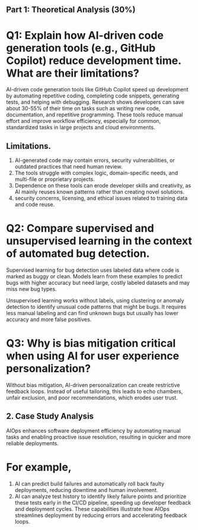 
## Part 1: Theoretical Analysis (30%)

# Q1: Explain how AI-driven code generation tools (e.g., GitHub Copilot) reduce development time. What are their limitations?


AI-driven code generation tools like GitHub Copilot speed up development by automating repetitive coding, completing code snippets, generating tests, and helping with debugging. Research shows developers can save about 30-55% of their time on tasks such as writing new code, documentation, and repetitive programming. These tools reduce manual effort and improve workflow efficiency, especially for common, standardized tasks in large projects and cloud environments.

## Limitations. 
1. AI-generated code may contain errors, security vulnerabilities, or outdated practices that need human review.
2. The tools struggle with complex logic, domain-specific needs, and multi-file or proprietary projects.
3. Dependence on these tools can erode developer skills and creativity, as AI mainly reuses known patterns rather than creating novel solutions.
4. security concerns, licensing, and ethical issues related to training data and code reuse.

# Q2: Compare supervised and unsupervised learning in the context of automated bug detection.

Supervised learning for bug detection uses labeled data where code is marked as buggy or clean. Models learn from these examples to predict bugs with higher accuracy but need large, costly labeled datasets and may miss new bug types.

Unsupervised learning works without labels, using clustering or anomaly detection to identify unusual code patterns that might be bugs. It requires less manual labeling and can find unknown bugs but usually has lower accuracy and more false positives.

# Q3: Why is bias mitigation critical when using AI for user experience personalization?

Without bias mitigation, AI-driven personalization can create restrictive feedback loops. Instead of useful tailoring, this leads to echo chambers, unfair exclusion, and poor recommendations, which erodes user trust.

## 2. Case Study Analysis

AIOps enhances software deployment efficiency by automating manual tasks and enabling proactive issue resolution, resulting in quicker and more reliable deployments. 

# For example, 

1. AI can predict build failures and automatically roll back faulty deployments, reducing downtime and human involvement. 
2. AI can analyze test history to identify likely failure points and prioritize these tests early in the CI/CD pipeline, speeding up developer feedback and deployment cycles. These capabilities illustrate how AIOps            streamlines deployment by reducing errors and accelerating feedback loops.
